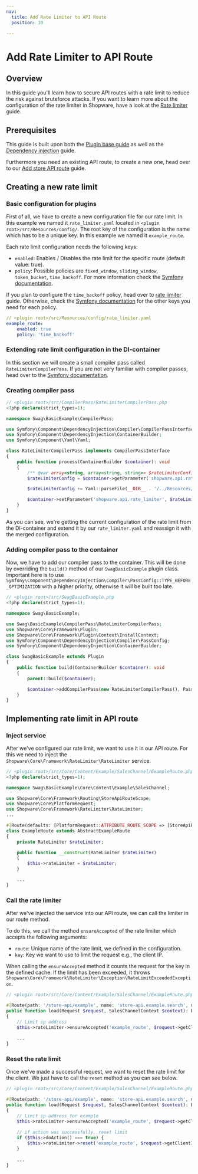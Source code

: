 ```yaml
---
nav:
  title: Add Rate Limiter to API Route
  position: 10

---
```


# Add Rate Limiter to API Route

## Overview

In this guide you'll learn how to secure API routes with a rate limit to reduce the risk against bruteforce attacks.
If you want to learn more about the configuration of the rate limiter in Shopware,
have a look at the [Rate limiter](../../../../hosting/infrastructure/rate-limiter) guide.

## Prerequisites

This guide is built upon both the [Plugin base guide](../../plugin-base-guide) as well as the [Dependency injection](../../plugin-fundamentals/dependency-injection) guide.

Furthermore you need an existing API route, to create a new one, head over to our [Add store API route](../store-api/add-store-api-route) guide.

## Creating a new rate limit

### Basic configuration for plugins

First of all, we have to create a new configuration file for our rate limit. In this example we named it `rate_limiter.yaml` located in `<plugin root>/src/Resources/config/`.
The root key of the configuration is the name which has to be a unique key. In this example we named it `example_route`.

Each rate limit configuration needs the following keys:

- `enabled`: Enables / Disables the rate limit for the specific route (default value: true).
- `policy`: Possible policies are `fixed_window`, `sliding_window`, `token_bucket`, `time_backoff`. For more information check the [Symfony documentation](https://symfony.com/doc/current/rate_limiter.html#rate-limiting-policies).

If you plan to configure the `time_backoff` policy, head over to [rate limiter](../../../../hosting/infrastructure/rate-limiter#configuring-time-backoff-policy) guide.
Otherwise, check the [Symfony documentation](https://symfony.com/doc/current/rate_limiter.html#configuration) for the other keys you need for each policy.

```yaml
// <plugin root>/src/Resources/config/rate_limiter.yaml
example_route:
    enabled: true
    policy: 'time_backoff'
```

### Extending rate limit configuration in the DI-container

In this section we will create a small compiler pass called `RateLimiterCompilerPass`. If you are not very familiar with compiler passes,
head over to the [Symfony documentation](https://symfony.com/doc/current/service_container/compiler_passes.html).

### Creating compiler pass

```php
// <plugin root>/src/CompilerPass/RateLimiterCompilerPass.php
<?php declare(strict_types=1);

namespace Swag\BasicExample\CompilerPass;

use Symfony\Component\DependencyInjection\Compiler\CompilerPassInterface;
use Symfony\Component\DependencyInjection\ContainerBuilder;
use Symfony\Component\Yaml\Yaml;

class RateLimiterCompilerPass implements CompilerPassInterface
{
    public function process(ContainerBuilder $container): void
    {
        /** @var array<string, array<string, string>> $rateLimiterConfig */
        $rateLimiterConfig = $container->getParameter('shopware.api.rate_limiter');

        $rateLimiterConfig += Yaml::parseFile(__DIR__ . '/../Resources/config/rate_limiter.yaml');

        $container->setParameter('shopware.api.rate_limiter', $rateLimiterConfig);
    }
}
```

As you can see, we're getting the current configuration of the rate limit from the DI-container and extend it by our `rate_limiter.yaml`
and reassign it with the merged configuration.

### Adding compiler pass to the container

Now, we have to add our compiler pass to the container. This will be done by overriding the `build()` method of
our `SwagBasicExample` plugin class. Important here is to use `Symfony\Component\DependencyInjection\Compiler\PassConfig::TYPE_BEFORE_OPTIMIZATION`
with a higher priority, otherwise it will be built too late.

```php
// <plugin root>/src/SwagBasicExample.php
<?php declare(strict_types=1);

namespace Swag\BasicExample;

use Swag\BasicExample\CompilerPass\RateLimiterCompilerPass;
use Shopware\Core\Framework\Plugin;
use Shopware\Core\Framework\Plugin\Context\InstallContext;
use Symfony\Component\DependencyInjection\Compiler\PassConfig;
use Symfony\Component\DependencyInjection\ContainerBuilder;

class SwagBasicExample extends Plugin
{
    public function build(ContainerBuilder $container): void
    {
        parent::build($container);

        $container->addCompilerPass(new RateLimiterCompilerPass(), PassConfig::TYPE_BEFORE_OPTIMIZATION, 500);
    }
}
```

## Implementing rate limit in API route

### Inject service

After we've configured our rate limit, we want to use it in our API route.
For this we need to inject the `Shopware\Core\Framework\RateLimiter\RateLimiter` service.

```php
// <plugin root>/src/Core/Content/Example/SalesChannel/ExampleRoute.php
<?php declare(strict_types=1);

namespace Swag\BasicExample\Core\Content\Example\SalesChannel;

use Shopware\Core\Framework\Routing\StoreApiRouteScope;
use Shopware\Core\PlatformRequest;
use Shopware\Core\Framework\RateLimiter\RateLimiter;
...

#[Route(defaults: [PlatformRequest::ATTRIBUTE_ROUTE_SCOPE => [StoreApiRouteScope::ID]])]
class ExampleRoute extends AbstractExampleRoute
{
    private RateLimiter $rateLimiter;

    public function __construct(RateLimiter $rateLimiter)
    {
        $this->rateLimiter = $rateLimiter;
    }

    ...
}
```

### Call the rate limiter

After we've injected the service into our API route, we can call the limiter in our route method.

To do this, we call the method `ensureAccepted` of the rate limiter which accepts the following arguments:

- `route`: Unique name of the rate limit, we defined in the configuration.
- `key`: Key we want to use to limit the request e.g., the client IP.

When calling the `ensureAccepted` method it counts the request for the key in the defined cache.
If the limit has been exceeded, it throws `Shopware\Core\Framework\RateLimiter\Exception\RateLimitExceededException`.

```php
// <plugin root>/src/Core/Content/Example/SalesChannel/ExampleRoute.php

#[Route(path: '/store-api/example', name: 'store-api.example.search', methods: ['GET','POST'])]
public function load(Request $request, SalesChannelContext $context): ExampleRouteResponse
{
    // Limit ip address
    $this->rateLimiter->ensureAccepted('example_route', $request->getClientIp());
    
    ...
}
```

### Reset the rate limit

Once we've made a successful request, we want to reset the rate limit for the client.
We just have to call the `reset` method as you can see below.

```php
// <plugin root>/src/Core/Content/Example/SalesChannel/ExampleRoute.php

#[Route(path: '/store-api/example', name: 'store-api.example.search', methods: ['GET','POST'])]
public function load(Request $request, SalesChannelContext $context): ExampleRouteResponse
{
    // Limit ip address for example
    $this->rateLimiter->ensureAccepted('example_route', $request->getClientIp());
    
    // if action was successfully, reset limit 
    if ($this->doAction() === true) {
        $this->rateLimiter->reset('example_route', $request->getClientIp());
    }
    
    ...
}
```

